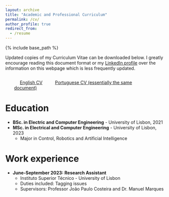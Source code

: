 ```yaml
---
layout: archive
title: "Academic and Professional Curriculum"
permalink: /cv/
author_profile: true
redirect_from:
  - /resume
---
```


{% include base_path %}

Updated copies of my Curriculum Vitae can be downloaded below. I greatly encourage reading this document format or my [LinkedIn 
profile](https://www.linkedin.com/in/andre-a-fernandes/) over the information on this webpage which is less frequently updated.

<style>
  div {
       margin: 2em;
      }
</style>

<div>
  &emsp;
  <a href="https://andre-a-fernandes.github.io/files/CV_EN" class="btn btn-primary" role="button">English CV</a>
  &emsp; &emsp;
  <a href="https://andre-a-fernandes.github.io/files/CV_PT" class="btn btn-primary" role="button">Portuguese CV (essentially the same document)</a>
  &emsp;
</div>

<div>
  <!--
  &emsp;
  <form action="https://andre-a-fernandes.github.io/files/CV_EN" method="get" target="_blank">
    <button type="button" class="btn btn-primary">English CV</button>
  </form>
  -->
</div>
     
      
Education
======
* **BSc. in Electric and Computer Engineering** - University of Lisbon, 2021
* **MSc. in Electrical and Computer Engineering** - University of Lisbon, 2023
  * Major in Control, Robotics and Artificial Intelligence

Work experience
======
* **June-September 2023: Research Assistant**
  * Instituto Superior Técnico - University of Lisbon
  * Duties included: Tagging issues
  * Supervisors: Professor João Paulo Costeira and Dr. Manuel Marques

